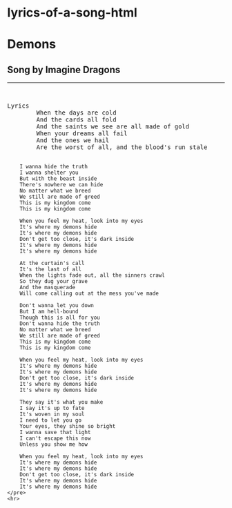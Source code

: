 # lyrics-of-a-song-html
<!DOCTYPE html>
<html lang="en">
<head>
    <meta charset="UTF-8">
    <meta name="viewport" content="width=device-width, initial-scale=1.0">
    <title>Lyrics of a song</title>
</head>
<body>
    <h1>Demons</h1>
    <h2>Song by Imagine Dragons</h2>
    <hr>
    <br>
    <pre>Lyrics
        When the days are cold
        And the cards all fold
        And the saints we see are all made of gold
        When your dreams all fail
        And the ones we hail
        Are the worst of all, and the blood's run stale
        
        I wanna hide the truth
        I wanna shelter you
        But with the beast inside
        There's nowhere we can hide
        No matter what we breed
        We still are made of greed
        This is my kingdom come
        This is my kingdom come
        
        When you feel my heat, look into my eyes
        It's where my demons hide
        It's where my demons hide
        Don't get too close, it's dark inside
        It's where my demons hide
        It's where my demons hide
        
        At the curtain's call
        It's the last of all
        When the lights fade out, all the sinners crawl
        So they dug your grave
        And the masquerade
        Will come calling out at the mess you've made
        
        Don't wanna let you down
        But I am hell-bound
        Though this is all for you
        Don't wanna hide the truth
        No matter what we breed
        We still are made of greed
        This is my kingdom come
        This is my kingdom come
        
        When you feel my heat, look into my eyes
        It's where my demons hide
        It's where my demons hide
        Don't get too close, it's dark inside
        It's where my demons hide
        It's where my demons hide
        
        They say it's what you make
        I say it's up to fate
        It's woven in my soul
        I need to let you go
        Your eyes, they shine so bright
        I wanna save that light
        I can't escape this now
        Unless you show me how
        
        When you feel my heat, look into my eyes
        It's where my demons hide
        It's where my demons hide
        Don't get too close, it's dark inside
        It's where my demons hide
        It's where my demons hide
    </pre>
    <hr>
</body>
</html>
